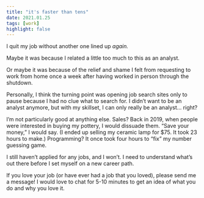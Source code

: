 ```yaml
---
title: "it's faster than tens"
date: 2021.01.25
tags: [work]
highlight: false
---
```


<script>
    import Image from "$lib/components/Image.svelte";
    import NewTabLink from "$lib/components/NewTabLink.svelte";
</script>

I quit my job without another one lined up _again._

Maybe it was because I related a little too much to this <NewTabLink text="Key & Peele sketch" link="https://www.youtube.com/watch?v=ymRqYz-Mxnw" /> as an analyst.

Or maybe it was because of the relief and shame I felt from requesting to work from home once a week after having worked in person through the shutdown.

Personally, I think the turning point was opening job search sites only to pause because I had no clue what to search for. I didn’t want to be an analyst anymore, but with my skillset, I can only really be an analyst… right?

I’m not particularly good at anything else. Sales? Back in 2019, when people were interested in buying my pottery, I would dissuade them. “Save your money,” I would say. (I ended up selling my ceramic lamp for $75. It took 23 hours to make.) Programming? It once took four hours to “fix” my number guessing game.

I still haven’t applied for any jobs, and I won’t. I need to understand what’s out there before I set myself on a new career path.

If you love your job (or have ever had a job that you loved), please send me a message! I would love to chat for 5-10 minutes to get an idea of what you do and why you love it.
